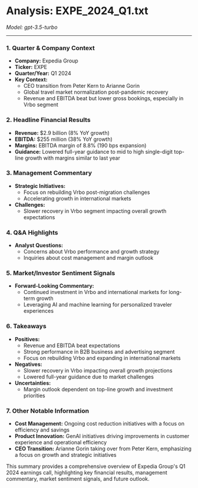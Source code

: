 # Analysis: EXPE_2024_Q1.txt

*Model: gpt-3.5-turbo*

---

### 1. **Quarter & Company Context**
- **Company:** Expedia Group
- **Ticker:** EXPE
- **Quarter/Year:** Q1 2024
- **Key Context:** 
  - CEO transition from Peter Kern to Arianne Gorin
  - Global travel market normalization post-pandemic recovery
  - Revenue and EBITDA beat but lower gross bookings, especially in Vrbo segment

### 2. **Headline Financial Results**
- **Revenue:** $2.9 billion (8% YoY growth)
- **EBITDA:** $255 million (38% YoY growth)
- **Margins:** EBITDA margin of 8.8% (190 bps expansion)
- **Guidance:** Lowered full-year guidance to mid to high single-digit top-line growth with margins similar to last year

### 3. **Management Commentary**
- **Strategic Initiatives:**
  - Focus on rebuilding Vrbo post-migration challenges
  - Accelerating growth in international markets
- **Challenges:**
  - Slower recovery in Vrbo segment impacting overall growth expectations

### 4. **Q&A Highlights**
- **Analyst Questions:**
  - Concerns about Vrbo performance and growth strategy
  - Inquiries about cost management and margin outlook

### 5. **Market/Investor Sentiment Signals**
- **Forward-Looking Commentary:**
  - Continued investment in Vrbo and international markets for long-term growth
  - Leveraging AI and machine learning for personalized traveler experiences

### 6. **Takeaways**
- **Positives:**
  - Revenue and EBITDA beat expectations
  - Strong performance in B2B business and advertising segment
  - Focus on rebuilding Vrbo and expanding in international markets
- **Negatives:**
  - Slower recovery in Vrbo impacting overall growth projections
  - Lowered full-year guidance due to market challenges
- **Uncertainties:**
  - Margin outlook dependent on top-line growth and investment priorities

### 7. **Other Notable Information**
- **Cost Management:** Ongoing cost reduction initiatives with a focus on efficiency and savings
- **Product Innovation:** GenAI initiatives driving improvements in customer experience and operational efficiency
- **CEO Transition:** Arianne Gorin taking over from Peter Kern, emphasizing a focus on growth and strategic initiatives

This summary provides a comprehensive overview of Expedia Group's Q1 2024 earnings call, highlighting key financial results, management commentary, market sentiment signals, and future outlook.